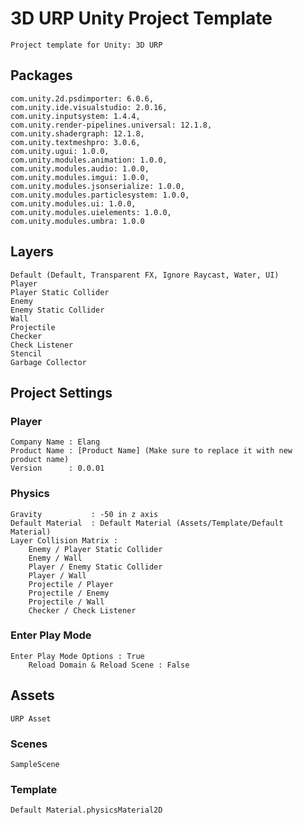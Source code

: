 # 3D URP Unity Project Template
    Project template for Unity: 3D URP

## Packages
    com.unity.2d.psdimporter: 6.0.6,
    com.unity.ide.visualstudio: 2.0.16,
    com.unity.inputsystem: 1.4.4,
    com.unity.render-pipelines.universal: 12.1.8,
    com.unity.shadergraph: 12.1.8,
    com.unity.textmeshpro: 3.0.6,
    com.unity.ugui: 1.0.0,
    com.unity.modules.animation: 1.0.0,
    com.unity.modules.audio: 1.0.0,
    com.unity.modules.imgui: 1.0.0,
    com.unity.modules.jsonserialize: 1.0.0,
    com.unity.modules.particlesystem: 1.0.0,
    com.unity.modules.ui: 1.0.0,
    com.unity.modules.uielements: 1.0.0,
    com.unity.modules.umbra: 1.0.0

## Layers
    Default (Default, Transparent FX, Ignore Raycast, Water, UI)
    Player
    Player Static Collider
    Enemy
    Enemy Static Collider
    Wall
    Projectile
    Checker
    Check Listener
    Stencil
    Garbage Collector

## Project Settings

### Player
    Company Name : Elang
    Product Name : [Product Name] (Make sure to replace it with new product name)
    Version      : 0.0.01

### Physics
    Gravity           : -50 in z axis
    Default Material  : Default Material (Assets/Template/Default Material)
    Layer Collision Matrix :
        Enemy / Player Static Collider
        Enemy / Wall
        Player / Enemy Static Collider
        Player / Wall
        Projectile / Player
        Projectile / Enemy
        Projectile / Wall
        Checker / Check Listener

### Enter Play Mode
    Enter Play Mode Options : True
        Reload Domain & Reload Scene : False

## Assets
    URP Asset

### Scenes
    SampleScene
### Template
    Default Material.physicsMaterial2D